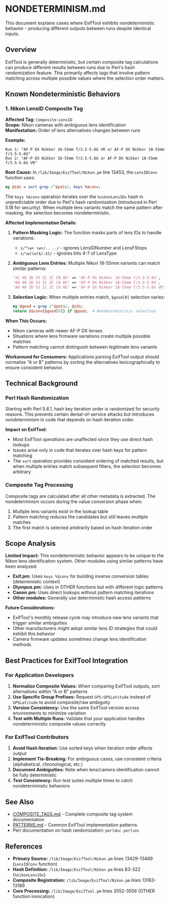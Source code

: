 # NONDETERMINISM.md

This document explains cases where ExifTool exhibits nondeterministic behavior - producing different outputs between runs despite identical inputs.

## Overview

ExifTool is generally deterministic, but certain composite tag calculations can produce different results between runs due to Perl's hash randomization feature. This primarily affects tags that involve pattern matching across multiple possible values where the selection order matters.

## Known Nondeterministic Behaviors

### 1. Nikon LensID Composite Tag

**Affected Tag:** `Composite:LensID`  
**Scope:** Nikon cameras with ambiguous lens identification  
**Manifestation:** Order of lens alternatives changes between runs  

**Example:**
```
Run 1: "AF-P DX Nikkor 18-55mm f/3.5-5.6G VR or AF-P DX Nikkor 18-55mm f/3.5-5.6G"
Run 2: "AF-P DX Nikkor 18-55mm f/3.5-5.6G or AF-P DX Nikkor 18-55mm f/3.5-5.6G VR"
```

**Root Cause:** In `/lib/Image/ExifTool/Nikon.pm` line 13453, the `LensIDConv` function uses:

```perl
my @ids = sort grep /^$pat$/, keys %$conv;
```

The `keys %$conv` operation iterates over the `%nikonLensIDs` hash in unpredictable order due to Perl's hash randomization (introduced in Perl 5.18 for security). When multiple lens variants match the same pattern after masking, the selection becomes nondeterministic.

**Affected Implementation Details:**

1. **Pattern Masking Logic:** The function masks parts of lens IDs to handle variations:
   - `s/^\w+ \w+/.. ../` - ignores LensIDNumber and LensFStops
   - `s/\w(\w)$/.$1/` - ignores bits 4-7 of LensType

2. **Ambiguous Lens Entries:** Multiple Nikon 18-55mm variants can match similar patterns:
   ```perl
   'A1 40 2D 53 2C 3C CB 86' => 'AF-P DX Nikkor 18-55mm f/3.5-5.6G',
   'A0 40 2D 53 2C 3C CA 8E' => 'AF-P DX Nikkor 18-55mm f/3.5-5.6G',
   'A0 40 2D 53 2C 3C CA 0E' => 'AF-P DX Nikkor 18-55mm f/3.5-5.6G VR',
   ```

3. **Selection Logic:** When multiple entries match, `$good[0]` selection varies:
   ```perl
   my @good = grep /^$pat$/, @ids;
   return $$conv{$good[0]} if @good;  # Nondeterministic selection
   ```

**When This Occurs:**
- Nikon cameras with newer AF-P DX lenses
- Situations where lens firmware variations create multiple possible matches
- Pattern matching cannot distinguish between legitimate lens variants

**Workaround for Consumers:**
Applications parsing ExifTool output should normalize "A or B" patterns by sorting the alternatives lexicographically to ensure consistent behavior.

## Technical Background

### Perl Hash Randomization

Starting with Perl 5.8.1, hash key iteration order is randomized for security reasons. This prevents certain denial-of-service attacks but introduces nondeterminism in code that depends on hash iteration order.

**Impact on ExifTool:**
- Most ExifTool operations are unaffected since they use direct hash lookups
- Issues arise only in code that iterates over hash keys for pattern matching
- The `sort` operation provides consistent ordering of matched results, but when multiple entries match subsequent filters, the selection becomes arbitrary

### Composite Tag Processing

Composite tags are calculated after all other metadata is extracted. The nondeterminism occurs during the value conversion phase when:

1. Multiple lens variants exist in the lookup table
2. Pattern matching reduces the candidates but still leaves multiple matches  
3. The first match is selected arbitrarily based on hash iteration order

## Scope Analysis

**Limited Impact:** This nondeterministic behavior appears to be unique to the Nikon lens identification system. Other modules using similar patterns have been analyzed:

- **Exif.pm:** Uses `keys %$conv` for building inverse conversion tables (deterministic context)
- **Olympus.pm:** Uses in OTHER functions but with different logic patterns
- **Canon.pm:** Uses direct lookups without pattern matching iterations
- **Other modules:** Generally use deterministic hash access patterns

**Future Considerations:**
- ExifTool's monthly release cycle may introduce new lens variants that trigger similar ambiguities
- Other manufacturers might adopt similar lens ID strategies that could exhibit this behavior
- Camera firmware updates sometimes change lens identification methods

## Best Practices for ExifTool Integration

### For Application Developers

1. **Normalize Composite Values:** When comparing ExifTool outputs, sort alternatives within "A or B" patterns
2. **Use Specific Group Prefixes:** Request `GPS:GPSLatitude` instead of `GPSLatitude` to avoid composite/raw ambiguity
3. **Version Consistency:** Use the same ExifTool version across environments to minimize variation
4. **Test with Multiple Runs:** Validate that your application handles nondeterministic composite values correctly

### For ExifTool Contributors

1. **Avoid Hash Iteration:** Use sorted keys when iteration order affects output
2. **Implement Tie-Breaking:** For ambiguous cases, use consistent criteria (alphabetical, chronological, etc.)
3. **Document Ambiguities:** Note when lens/camera identification cannot be fully deterministic
4. **Test Consistency:** Run test suites multiple times to catch nondeterministic behaviors

## See Also

- [COMPOSITE_TAGS.md](COMPOSITE_TAGS.md) - Complete composite tag system documentation
- [PATTERNS.md](PATTERNS.md) - Common ExifTool implementation patterns
- Perl documentation on hash randomization: `perldoc perlsec`

## References

- **Primary Source:** `/lib/Image/ExifTool/Nikon.pm` lines 13429-13469 (`LensIDConv` function)
- **Hash Definition:** `/lib/Image/ExifTool/Nikon.pm` lines 83-322 (`%nikonLensIDs`)
- **Composite Registration:** `/lib/Image/ExifTool/Nikon.pm` lines 13163-13189
- **Core Processing:** `/lib/Image/ExifTool.pm` lines 3552-3556 (OTHER function invocation)